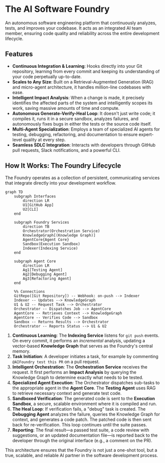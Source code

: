 # The AI Software Foundry

An autonomous software engineering platform that continuously analyzes, tests, and improves your codebase. It acts as an integrated AI team member, ensuring code quality and reliability across the entire development lifecycle.

## Features

-   **Continuous Integration & Learning**: Hooks directly into your Git repository, learning from every commit and keeping its understanding of your code perpetually up-to-date.
-   **Scales to Any Size**: Built on a Retrieval-Augmented Generation (RAG) and micro-agent architecture, it handles million-line codebases with ease.
-   **Intelligent Impact Analysis**: When a change is made, it precisely identifies the affected parts of the system and intelligently scopes its work, saving massive amounts of time and compute.
-   **Autonomous Generate-Verify-Heal Loop**: It doesn't just write code; it compiles it, runs it in a secure sandbox, analyzes failures, and autonomously fixes bugs in either the tests or the source code itself.
-   **Multi-Agent Specialization**: Employs a team of specialized AI agents for testing, debugging, refactoring, and documentation to ensure expert-level quality at every step.
-   **Seamless SDLC Integration**: Interacts with developers through GitHub pull requests, Slack notifications, and a powerful CLI.

## How It Works: The Foundry Lifecycle

The Foundry operates as a collection of persistent, communicating services that integrate directly into your development workflow.

```mermaid
graph TD
    subgraph Interfaces
        direction LR
        U1[GitHub App]
        U2[CLI]
    end

    subgraph Foundry Services
        direction TB
        Orchestrator(Orchestration Service)
        KnowledgeGraph[(Knowledge Graph)]
        AgentCore{Agent Core}
        Sandbox(Execution Sandbox)
        Indexer(Indexing Service)
    end

    subgraph Agent Core
        direction LR
        Ag1[Testing Agent]
        Ag2[Debugging Agent]
        Ag3[Refactoring Agent]
    end

    %% Connections
    GitRepo([Git Repository]) -- Webhook: on-push --> Indexer
    Indexer -- Updates --> KnowledgeGraph
    U1 & U2 -- Request Task --> Orchestrator
    Orchestrator -- Dispatches Job --> AgentCore
    AgentCore -- Retrieves Context --> KnowledgeGraph
    AgentCore -- Verifies Code --> Sandbox
    Sandbox -- Returns Results --> Orchestrator
    Orchestrator -- Reports Status --> U1 & U2
```

1.  **Continuous Learning**: The **Indexing Service** listens for `git push` events. On every commit, it performs an *incremental* analysis, updating a vector-based **Knowledge Graph** that serves as the Foundry's central memory.
2.  **Task Initiation**: A developer initiates a task, for example by commenting `@AIFoundry test this PR` on a pull request.
3.  **Intelligent Orchestration**: The **Orchestration Service** receives the request. It first performs an **Impact Analysis** by querying the Knowledge Graph to determine exactly what needs to be tested.
4.  **Specialized Agent Execution**: The Orchestrator dispatches sub-tasks to the appropriate agent in the **Agent Core**. The **Testing Agent** uses RAG to retrieve necessary context and generate test code.
5.  **Sandboxed Verification**: The generated code is sent to the **Execution Sandbox**, a secure, scalable environment where it is compiled and run.
6.  **The Heal Loop**: If verification fails, a "debug" task is created. The **Debugging Agent** analyzes the failure, queries the Knowledge Graph for context, and generates a code patch. The patched code is then sent back for re-verification. This loop continues until the suite passes.
7.  **Reporting**: The final result—a passed test suite, a code review with suggestions, or an updated documentation file—is reported back to the developer through the original interface (e.g., a comment on the PR).

This architecture ensures that the Foundry is not just a one-shot tool, but a true, scalable, and reliable AI partner in the software development process.